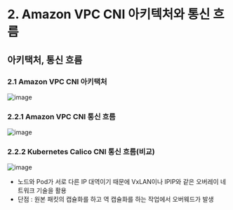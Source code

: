 # 2. Amazon VPC CNI 아키텍처와 통신 흐름 

## 아키택처, 통신 흐름
   
   ### 2.1 Amazon VPC CNI 아키택처
   ![image](https://github.com/devhyunuk/eks-cloudnet/assets/49749510/b93d6b04-c485-496b-86e5-3c4c898e1732)

     
   ### 2.2.1 Amazon VPC CNI 통신 흐름
   ![image](https://github.com/devhyunuk/eks-cloudnet/assets/49749510/8c8d1225-1c27-44a5-9188-2eb2d614b40e)


   ### 2.2.2 Kubernetes Calico CNI 통신 흐름(비교)
   ![image](https://github.com/devhyunuk/eks-cloudnet/assets/49749510/1419def9-befc-454e-bb1e-60b923398954)   
   - 노드와 Pod가 서로 다른 IP 대역이기 때문에 VxLAN이나 IPIP와 같은 오버레이 네트워크 기술을 활용
   - 단점 : 원본 패킷의 캡슐화를 하고 역 캡슐화를 하는 작업에서 오버웨드가 발생
